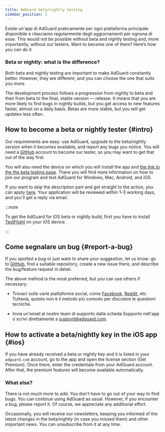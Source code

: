 ```yaml
---
title: AdGuard beta/nightly testing
sidebar_position: 1
---
```


Esiste un'app di AdGuard praticamente per ogni piattaforma principale disponibile e rilasciamo regolarmente degli aggiornamenti per ognuna di esse. This would not be possible without beta and nightly testing and, more importantly, without our testers. Want to become one of them? Here’s how you can do it.

### Beta or nightly: what is the difference?

Both beta and nightly testing are important to make AdGuard constantly better. However, they are different, and you can choose the one that suits you more.

The development process follows a progression from nightly to beta and then from beta to the final, stable version — release. It means that you are more likely to find bugs in nightly builds, but you get access to new features faster, almost on a daily basis. Betas are more stable, but you will get updates less often.

## How to become a beta or nightly tester {#intro}

Our requirements are easy: use AdGuard, upgrade to the beta/nightly version when it becomes available, and report any bugs you notice. You will need a [GitHub](https://github.com/) account to become our tester, so you may want to get that out of the way first.

You will also need the device on which you will install the app and [the link to the the beta testing page](https://adguard.com/beta.html). There you will find more information on how to join our program and test AdGuard for Windows, Mac, Android, and iOS.

If you want to skip the description part and get straight to the action, you can apply [here](https://surveys.adguard.com/beta_testing_program/form.html). Your application will be reviewed within 1–3 working days, and you'll get a reply via email.

:::note

To get the AdGuard for iOS beta or nightly build, first you have to install [TestFlight](https://apps.apple.com/app/testflight/id899247664) on your iOS device.

:::

## Come segnalare un bug {#report-a-bug}

If you spotted a bug or just want to share your suggestion, let us know: go to [GitHub](https://github.com/AdguardTeam/), find a suitable repository, create a new issue there, and describe the bug/feature request in detail.

The above method is the most preferred, but you can use others if necessary:

- Trovaci sulle varie piattaforme social, come [Facebook](https://www.facebook.com/AdguardEn/), [Reddit](https://www.reddit.com/r/Adguard/), etc. Tuttavia, questo non è il metodo più comodo per discutere le questioni tecniche.

- Invia un'email al nostro team di supporto dalla scheda Supporto nell'app o scrivi direttamente a [support@adguard.com](mailto:support@adguard.com).

## How to activate a beta/nightly key in the iOS app {#ios}

If you have already received a beta or nightly key and it is listed in your `adguard.com` account, go to the app and open the license section (Get Premium). Once there, enter the credentials from your AdGuard account. After that, the premium features will become available automatically.

### What else?

There is not much more to add. You don't have to go out of your way to find bugs. You can continue using AdGuard as usual. However, if you encounter a bug, please report it. Of course, we appreciate any additional effort.

Occasionally, you will receive our newsletters, keeping you informed of the latest changes in the beta/nightly (in case you missed them) and other important news. You can unsubscribe from it at any time.
